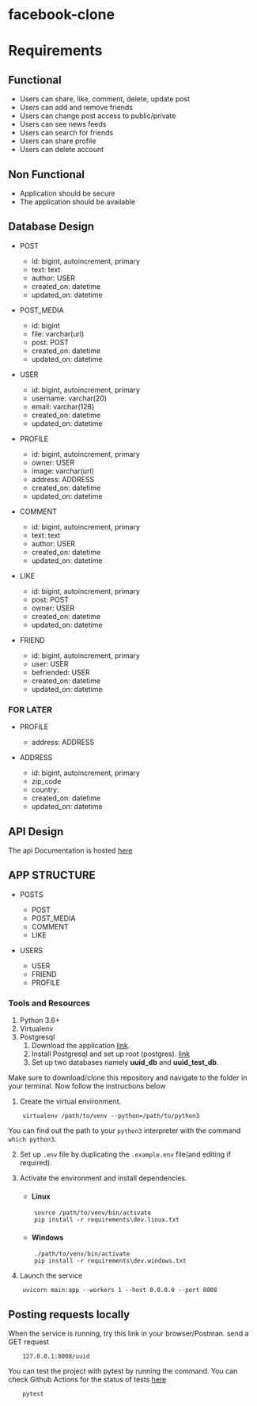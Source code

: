 # facebook-clone

# Requirements

## Functional
- Users can share, like, comment, delete, update post
- Users can add and remove friends
- Users can change post access to public/private
- Users can see news feeds
- Users can search for friends
- Users can share profile
- Users can delete account

## Non Functional
- Application should be secure
- The application should be available

## Database Design
- POST
    - id: bigint, autoincrement, primary
    - text: text
    - author: USER
    - created_on: datetime
    - updated_on: datetime
    
- POST_MEDIA
    - id: bigint
    - file: varchar(url)
    - post: POST
    - created_on: datetime
    - updated_on: datetime
    
- USER
    - id: bigint, autoincrement, primary
    - username: varchar(20)
    - email: varchar(128)
    - created_on: datetime
    - updated_on: datetime
    
- PROFILE
    - id: bigint, autoincrement, primary
    - owner: USER
    - image: varchar(url)
    - address: ADDRESS
    - created_on: datetime
    - updated_on: datetime

- COMMENT
    - id: bigint, autoincrement, primary
    - text: text
    - author: USER
    - created_on: datetime
    - updated_on: datetime
    
- LIKE
    - id: bigint, autoincrement, primary
    - post: POST
    - owner: USER
    - created_on: datetime
    - updated_on: datetime
    
- FRIEND
    - id: bigint, autoincrement, primary
    - user: USER
    - befriended: USER
    - created_on: datetime
    - updated_on: datetime
    
### FOR LATER
- PROFILE
    - address: ADDRESS
    
- ADDRESS
    - id: bigint, autoincrement, primary
    - zip_code
    - country:
    - created_on: datetime
    - updated_on: datetime
    

## API Design
The api Documentation is hosted [here](https://documenter.getpostman.com/view/9430266/TzefAidZ#d4cff8b9-492b-483a-b77b-9baf40c453cd)

## APP STRUCTURE
- POSTS
    - POST
    - POST_MEDIA
    - COMMENT
    - LIKE
    
- USERS
    - USER
    - FRIEND
    - PROFILE
    
### Tools and Resources
1. Python 3.6+
2. Virtualenv
3. Postgresql 
    1. Download the application [link](https://www.enterprisedb.com/downloads/postgres-postgresql-downloads). 
    2. Install Postgresql and set up root (postgres). [link](https://www.postgresqltutorial.com/install-postgresql/)
    3. Set up two databases namely __uuid_db__ and __uuid_test_db__.
    

Make sure to download/clone this repository and navigate to the folder in your terminal. Now follow the instructions below

1. Create the virtual environment.
```
    virtualenv /path/to/venv --python=/path/to/python3
```
You can find out the path to your `python3` interpreter with the command `which python3`.

2. Set up `.env` file by duplicating the `.example.env` file(and editing if required).

3. Activate the environment and install dependencies.
    - #### Linux
    ```
        source /path/to/venv/bin/activate
        pip install -r requirements\dev.linux.txt
    ```

    - #### Windows
    ```
        ./path/to/venv/bin/activate
        pip install -r requirements\dev.windows.txt
    ```

4. Launch the service
```
    uvicorn main:app --workers 1 --host 0.0.0.0 --port 8008
```

## Posting requests locally
When the service is running, try this link in your browser/Postman. send a GET request
```
    127.0.0.1:8008/uuid
```

You can test the project with pytest by running the command. You can check Github Actions for the status of tests [here](https://github.com/iamr0b0tx/uuid-api/actions) 
```
    pytest
```
